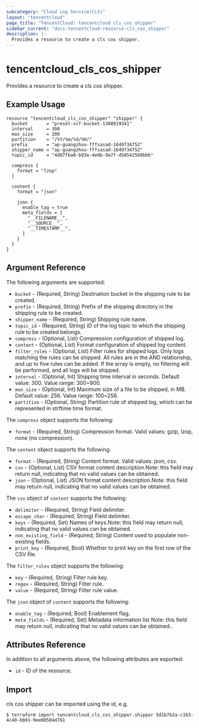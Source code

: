 ```yaml
---
subcategory: "Cloud Log Service(CLS)"
layout: "tencentcloud"
page_title: "TencentCloud: tencentcloud_cls_cos_shipper"
sidebar_current: "docs-tencentcloud-resource-cls_cos_shipper"
description: |-
  Provides a resource to create a cls cos shipper.
---
```


# tencentcloud_cls_cos_shipper

Provides a resource to create a cls cos shipper.

## Example Usage

```hcl
resource "tencentcloud_cls_cos_shipper" "shipper" {
  bucket       = "preset-scf-bucket-1308919341"
  interval     = 300
  max_size     = 200
  partition    = "/%Y/%m/%d/%H/"
  prefix       = "ap-guangzhou-fffsasad-1649734752"
  shipper_name = "ap-guangzhou-fffsasad-1649734752"
  topic_id     = "4d07fba0-b93e-4e0b-9a7f-d58542560bbb"

  compress {
    format = "lzop"
  }

  content {
    format = "json"

    json {
      enable_tag = true
      meta_fields = [
        "__FILENAME__",
        "__SOURCE__",
        "__TIMESTAMP__",
      ]
    }
  }
}
```

## Argument Reference

The following arguments are supported:

* `bucket` - (Required, String) Destination bucket in the shipping rule to be created.
* `prefix` - (Required, String) Prefix of the shipping directory in the shipping rule to be created.
* `shipper_name` - (Required, String) Shipping rule name.
* `topic_id` - (Required, String) ID of the log topic to which the shipping rule to be created belongs.
* `compress` - (Optional, List) Compression configuration of shipped log.
* `content` - (Optional, List) Format configuration of shipped log content.
* `filter_rules` - (Optional, List) Filter rules for shipped logs. Only logs matching the rules can be shipped. All rules are in the AND relationship, and up to five rules can be added. If the array is empty, no filtering will be performed, and all logs will be shipped.
* `interval` - (Optional, Int) Shipping time interval in seconds. Default value: 300. Value range: 300~900.
* `max_size` - (Optional, Int) Maximum size of a file to be shipped, in MB. Default value: 256. Value range: 100~256.
* `partition` - (Optional, String) Partition rule of shipped log, which can be represented in strftime time format.

The `compress` object supports the following:

* `format` - (Required, String) Compression format. Valid values: gzip, lzop, none (no compression).

The `content` object supports the following:

* `format` - (Required, String) Content format. Valid values: json, csv.
* `csv` - (Optional, List) CSV format content description.Note: this field may return null, indicating that no valid values can be obtained.
* `json` - (Optional, List) JSON format content description.Note: this field may return null, indicating that no valid values can be obtained.

The `csv` object of `content` supports the following:

* `delimiter` - (Required, String) Field delimiter.
* `escape_char` - (Required, String) Field delimiter.
* `keys` - (Required, Set) Names of keys.Note: this field may return null, indicating that no valid values can be obtained.
* `non_existing_field` - (Required, String) Content used to populate non-existing fields.
* `print_key` - (Required, Bool) Whether to print key on the first row of the CSV file.

The `filter_rules` object supports the following:

* `key` - (Required, String) Filter rule key.
* `regex` - (Required, String) Filter rule.
* `value` - (Required, String) Filter rule value.

The `json` object of `content` supports the following:

* `enable_tag` - (Required, Bool) Enablement flag.
* `meta_fields` - (Required, Set) Metadata information list
Note: this field may return null, indicating that no valid values can be obtained..

## Attributes Reference

In addition to all arguments above, the following attributes are exported:

* `id` - ID of the resource.



## Import

cls cos shipper can be imported using the id, e.g.

```
$ terraform import tencentcloud_cls_cos_shipper.shipper 5d1b7b2a-c163-4c48-bb01-9ee00584d761
```

